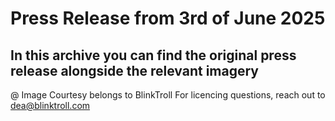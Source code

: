 # Press Release from 3rd of June 2025
## In this archive you can find the original press release alongside the relevant imagery

@ Image Courtesy belongs to BlinkTroll
For licencing questions, reach out to dea@blinktroll.com
